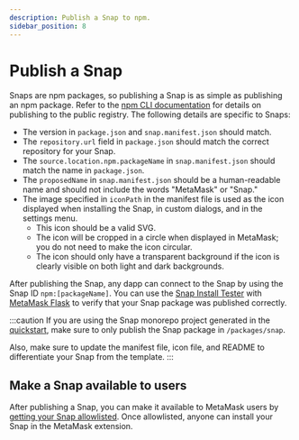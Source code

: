```yaml
---
description: Publish a Snap to npm.
sidebar_position: 8
---
```


# Publish a Snap

Snaps are npm packages, so publishing a Snap is as simple as publishing an npm package. Refer to the [npm CLI documentation](https://docs.npmjs.com/cli/v8/commands/npm-publish) for details on publishing to the public registry. The following details are specific to Snaps:

- The version in `package.json` and `snap.manifest.json` should match.
- The `repository.url` field in `package.json` should match the correct repository for your Snap.
- The `source.location.npm.packageName` in `snap.manifest.json` should match the name in `package.json`.
- The `proposedName` in `snap.manifest.json` should be a human-readable name and should not include the words "MetaMask" or "Snap."
- The image specified in `iconPath` in the manifest file is used as the icon displayed when installing the Snap, in custom dialogs, and in the settings menu.
  - This icon should be a valid SVG.
  - The icon will be cropped in a circle when displayed in MetaMask; you do not need to make the icon circular.
  - The icon should only have a transparent background if the icon is clearly visible on both light and dark backgrounds.

After publishing the Snap, any dapp can connect to the Snap by using the Snap ID `npm:[packageName]`. You can use the [Snap Install Tester](https://montoya.github.io/snap-install-tester/) with [MetaMask Flask](../get-started/install-flask.md) to verify that your Snap package was published correctly.

:::caution If you are using the Snap monorepo project generated in the [quickstart](../get-started/quickstart.md), make sure to only publish the Snap package in `/packages/snap`.

Also, make sure to update the manifest file, icon file, and README to differentiate your Snap from the template. :::

## Make a Snap available to users

After publishing a Snap, you can make it available to MetaMask users by [getting your Snap allowlisted](get-allowlisted.md). Once allowlisted, anyone can install your Snap in the MetaMask extension.
